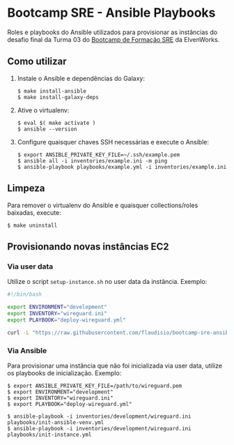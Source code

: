 # Bootcamp SRE - Ansible Playbooks

Roles e playbooks do Ansible utilizados para provisionar as instâncias do desafio final da Turma 03 do
[Bootcamp de Formação SRE][bootcamp] da ElvenWorks.

[bootcamp]: https://aprenda.elven.works/programas-de-formacao-bootcamp-sre

## Como utilizar

1. Instale o Ansible e dependências do Galaxy:

    ```console
    $ make install-ansible
    $ make install-galaxy-deps
    ```

1. Ative o virtualenv:

    ```console
    $ eval $( make activate )
    $ ansible --version
    ```

1. Configure quaisquer chaves SSH necessárias e execute o Ansible:

    ```console
    $ export ANSIBLE_PRIVATE_KEY_FILE=~/.ssh/example.pem
    $ ansible all -i inventories/example.ini -m ping
    $ ansible-playbook playbooks/example.yml -i inventories/example.ini
    ```

## Limpeza

Para remover o virtualenv do Ansible e quaisquer collections/roles baixadas, execute:

```console
$ make uninstall
```

## Provisionando novas instâncias EC2

### Via user data

Utilize o script `setup-instance.sh` no user data da instância. Exemplo:

```sh
#!/bin/bash

export ENVIRONMENT="development"
export INVENTORY="wireguard.ini"
export PLAYBOOK="deploy-wireguard.yml"

curl -L "https://raw.githubusercontent.com/flaudisio/bootcamp-sre-ansible-playbooks/main/_scripts/setup-instance.sh" | bash
```

### Via Ansible

Para provisionar uma instância que não foi inicializada via user data, utilize os playbooks de inicialização. Exemplo:

```console
$ export ANSIBLE_PRIVATE_KEY_FILE=/path/to/wireguard.pem
$ export ENVIRONMENT="development"
$ export INVENTORY="wireguard.ini"
$ export PLAYBOOK="deploy-wireguard.yml"

$ ansible-playbook -i inventories/development/wireguard.ini playbooks/init-ansible-venv.yml
$ ansible-playbook -i inventories/development/wireguard.ini playbooks/init-instance.yml
```
